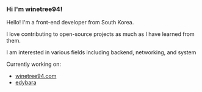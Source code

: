 ### Hi I'm winetree94!

Hello! I'm a front-end developer from South Korea.

I love contributing to open-source projects as much as I have learned from them.

I am interested in various fields including backend, networking, and system

Currently working on:
- [winetree94.com](https://github.com/winetree94/winetree94.com)
- [edybara](https://github.com/winetree94/edybara)
